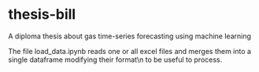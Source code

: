 # thesis-bill
A diploma thesis about gas time-series forecasting using machine learning 


The file load\_data.ipynb reads one or all excel files and merges them into a single dataframe modifying their format\n
to be useful to process.
